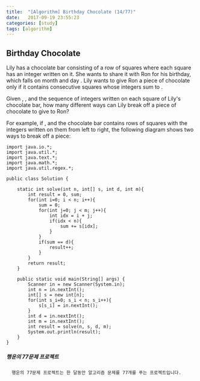 ```yaml
---
title:  "[Algorithm] Birthday Chocolate (14/77)"
date:   2017-09-19 23:55:23
categories: [study]
tags: [algorithm]
---
```

## Birthday Chocolate
Lily has a chocolate bar consisting of a row of  squares where each square has an integer written on it. She wants to share it with Ron for his birthday, which falls on month  and day . Lily wants to give Ron a piece of chocolate only if it contains  consecutive squares whose integers sum to .

Given , , and the sequence of integers written on each square of Lily's chocolate bar, how many different ways can Lily break off a piece of chocolate to give to Ron?

For example, if ,  and the chocolate bar contains  rows of squares with the integers written on them from left to right, the following diagram shows two ways to break off a piece:

```
import java.io.*;
import java.util.*;
import java.text.*;
import java.math.*;
import java.util.regex.*;

public class Solution {

    static int solve(int n, int[] s, int d, int m){
        int result = 0, sum;
        for(int i=0; i < n; i++){
            sum = 0;
            for(int j=0; j < m; j++){
                int idx = i + j;
                if(idx < n){
                    sum += s[idx];
                }
            }
            if(sum == d){
                result++;
            }
        }
        return result;
    }

    public static void main(String[] args) {
        Scanner in = new Scanner(System.in);
        int n = in.nextInt();
        int[] s = new int[n];
        for(int s_i=0; s_i < n; s_i++){
            s[s_i] = in.nextInt();
        }
        int d = in.nextInt();
        int m = in.nextInt();
        int result = solve(n, s, d, m);
        System.out.println(result);
    }
}
```

##### 행운의 77문제 프로젝트
```
  행운의 77문제 프로젝트는 한 달동안 알고리즘 문제를 77개를 푸는 프로젝트입니다.
```
